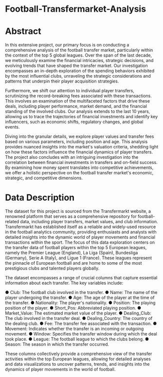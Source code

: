 # Football-Transfermarket-Analysis
# Abstract
In this extensive project, our primary focus is on conducting a comprehensive analysis of the
football transfer market, particularly within the context of the top 5 global leagues. Over the span
of the last decade, we meticulously examine the financial intricacies, strategic decisions, and
evolving trends that have shaped the transfer market. Our investigation encompasses an in-depth
exploration of the spending behaviors exhibited by the most influential clubs, unraveling the
strategic considerations and patterns that underpin their player acquisition strategies.

Furthermore, we shift our attention to individual player transfers, scrutinizing the
record-breaking fees associated with these transactions. This involves an examination of the
multifaceted factors that drive these deals, including player performance, market demand, and
the financial standing of the involved clubs. Our analysis extends to the last 10 years, allowing us
to trace the trajectories of financial investments and identify key influencers, such as economic
shifts, regulatory changes, and global events.

Diving into the granular details, we explore player values and transfer fees based on various
parameters, including position and age. This analysis provides nuanced insights into the market's
valuation criteria, shedding light on how these factors influence the financial dynamics of player
transfers. The project also concludes with an intriguing investigation into the correlation between
financial investments in transfers and on-field success. By examining how money spent
translates into competitive achievements, we offer a holistic perspective on the football transfer
market's economic, strategic, and competitive dimensions.

# Data Description
The dataset for this project is sourced from the Transfermarkt website, a renowned platform that
serves as a comprehensive repository for football-related data, including player transfers, market
values, and club information. Transfermarkt has established itself as a reliable and widely-used
resource in the football analytics community, providing enthusiasts and analysts with detailed
insights into the dynamic world of player movements and financial transactions within the sport.
The focus of this data exploration centers on the transfer data of football players within the top 5
European leagues, namely the Premier League (England), La Liga (Spain), Bundesliga
(Germany), Serie A (Italy), and Ligue 1 (France). These leagues represent the pinnacle of
European football and are home to some of the most prestigious clubs and talented players
globally.

The dataset encompasses a range of crucial columns that capture essential information about
each transfer. The key variables include:

● Club: The football club involved in the transfer.
● Name: The name of the player undergoing the transfer.
● Age: The age of the player at the time of the transfer.
● Nationality: The player's nationality.
● Position: The playing position of the player.
● Short_Pos: Abbreviated playing position.
● Market_Value: The estimated market value of the player.
● Dealing_Club: The club involved in the transfer deal.
● Dealing_Country: The country of the dealing club.
● Fee: The transfer fee associated with the transaction.
● Movement: Indicates whether the transfer is an incoming or outgoing movement.
● Window: Specifies the transfer window during which the deal took place.
● League: The football league to which the clubs belong.
● Season: The season in which the transfer occurred.

These columns collectively provide a comprehensive view of the transfer activities within the top
European leagues, allowing for detailed analyses and data visualizations to uncover patterns,
trends, and insights into the dynamics of player movements in the world of football.
